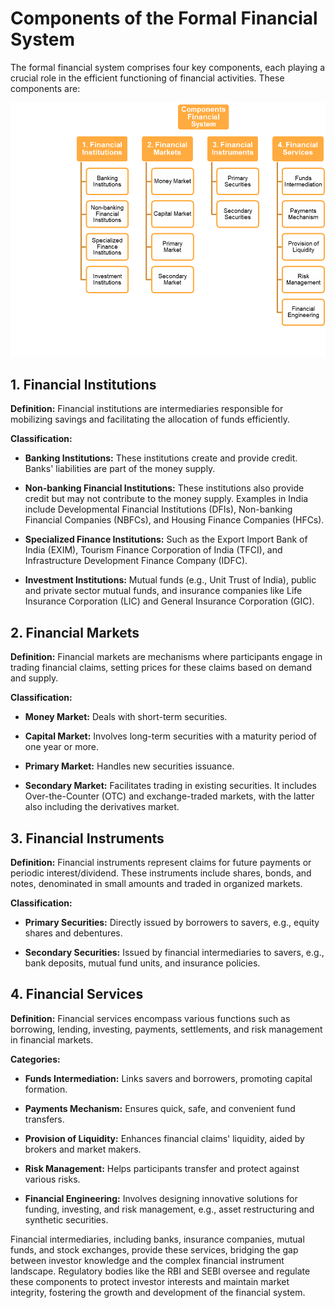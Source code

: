 # Components of the Formal Financial System

The formal financial system comprises four key components, each playing a crucial role in the efficient functioning of financial activities. These components are:

![Components of Financial System](image-2.png)


## 1. Financial Institutions

**Definition:** Financial institutions are intermediaries responsible for mobilizing savings and facilitating the allocation of funds efficiently.

**Classification:**

- **Banking Institutions:** These institutions create and provide credit. Banks' liabilities are part of the money supply.

- **Non-banking Financial Institutions:** These institutions also provide credit but may not contribute to the money supply. Examples in India include Developmental Financial Institutions (DFIs), Non-banking Financial Companies (NBFCs), and Housing Finance Companies (HFCs).

- **Specialized Finance Institutions:** Such as the Export Import Bank of India (EXIM), Tourism Finance Corporation of India (TFCI), and Infrastructure Development Finance Company (IDFC).

- **Investment Institutions:** Mutual funds (e.g., Unit Trust of India), public and private sector mutual funds, and insurance companies like Life Insurance Corporation (LIC) and General Insurance Corporation (GIC).

## 2. Financial Markets

**Definition:** Financial markets are mechanisms where participants engage in trading financial claims, setting prices for these claims based on demand and supply.

**Classification:**
- **Money Market:** Deals with short-term securities.

- **Capital Market:** Involves long-term securities with a maturity period of one year or more.

- **Primary Market:** Handles new securities issuance.

- **Secondary Market:** Facilitates trading in existing securities. It includes Over-the-Counter (OTC) and exchange-traded markets, with the latter also including the derivatives market.

## 3. Financial Instruments

**Definition:** Financial instruments represent claims for future payments or periodic interest/dividend. These instruments include shares, bonds, and notes, denominated in small amounts and traded in organized markets.

**Classification:**

- **Primary Securities:** Directly issued by borrowers to savers, e.g., equity shares and debentures.

- **Secondary Securities:** Issued by financial intermediaries to savers, e.g., bank deposits, mutual fund units, and insurance policies.

## 4. Financial Services

**Definition:** Financial services encompass various functions such as borrowing, lending, investing, payments, settlements, and risk management in financial markets.

**Categories:**

- **Funds Intermediation:** Links savers and borrowers, promoting capital formation.

- **Payments Mechanism:** Ensures quick, safe, and convenient fund transfers.

- **Provision of Liquidity:** Enhances financial claims' liquidity, aided by brokers and market makers.

- **Risk Management:** Helps participants transfer and protect against various risks.

- **Financial Engineering:** Involves designing innovative solutions for funding, investing, and risk management, e.g., asset restructuring and synthetic securities.

Financial intermediaries, including banks, insurance companies, mutual funds, and stock exchanges, provide these services, bridging the gap between investor knowledge and the complex financial instrument landscape. Regulatory bodies like the RBI and SEBI oversee and regulate these components to protect investor interests and maintain market integrity, fostering the growth and development of the financial system.